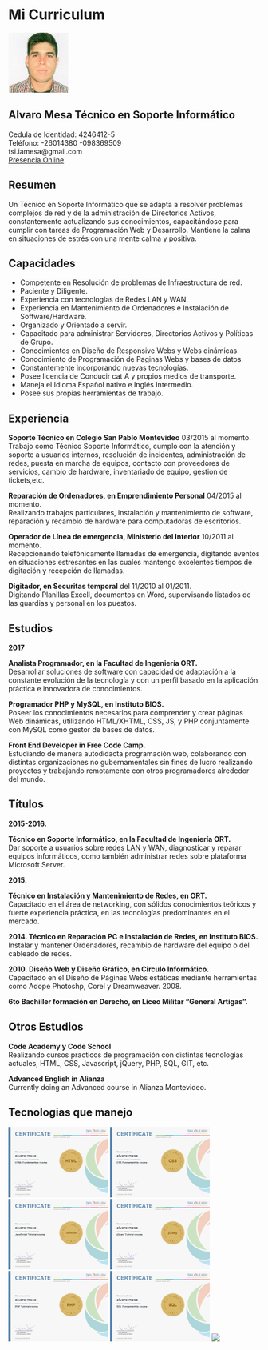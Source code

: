 <h1>  Mi Curriculum </h1>

<img src="perfil.jpg" width="120">

<h2> Alvaro Mesa Técnico en Soporte Informático</h2>
<p>Cedula de Identidad: 4246412-5 <br />
Teléfono: -26014380 -098369509<br />
tsi.iamesa@gmail.com<br />
<a href ="http://alvaromesa.com">Presencia Online</a>



<h2> Resumen </h2>
<p>
Un Técnico en Soporte Informático que se adapta a resolver problemas complejos de red y de la administración de Directorios Activos, constantemente actualizando sus conocimientos, capacitándose para cumplir con tareas de Programación Web y Desarrollo. Mantiene la calma en situaciones de estrés con una mente calma y positiva.
</p>

<h2>Capacidades</h2>
<ul>
<li>Competente en Resolución de problemas de Infraestructura de red.</li>
<li>Paciente y Diligente.</li>
<li>Experiencia con tecnologías de Redes LAN y WAN.</li>
<li>Experiencia en Mantenimiento de Ordenadores e Instalación de Software/Hardware.</li>
<li>Organizado y Orientado a servir.</li>
<li>Capacitado para administrar Servidores, Directorios Activos y Políticas de Grupo.</li>
<li>Conocimientos en Diseño de Responsive Webs y Webs dinámicas.</li>
<li>Conocimiento de Programación de Paginas Webs y bases de datos.</li>
<li>Constantemente incorporando nuevas tecnologías.</li>
<li>Posee licencia de Conducir cat A y propios medios de transporte.</li>
<li>Maneja el Idioma Español nativo e Inglés Intermedio.</li>
<li>Posee sus propias herramientas de trabajo.</li>
</ul>

<h2> Experiencia </h2>

<p><b>Soporte Técnico en Colegio San Pablo Montevideo</b>  03/2015 al momento.<br />
Trabajo como Técnico Soporte Informático, cumplo con la atención y soporte a usuarios internos, resolución de incidentes, administración de redes, puesta en marcha de equipos, contacto con proveedores de servicios, cambio de hardware, inventariado de equipo, gestion de tickets,etc.</p>

<p><b>Reparación de Ordenadores, en Emprendimiento Personal</b> 04/2015 al momento. <br />
Realizando trabajos particulares, instalación y mantenimiento de software, reparación y recambio de hardware para computadoras de escritorios.</p>

<p><b>Operador de Línea de emergencia, Ministerio del Interior</b>  10/2011 al momento.<br />
Recepcionando telefónicamente llamadas de emergencia, digitando eventos en situaciones estresantes en las cuales mantengo excelentes tiempos de digitación y recepción de llamadas.

<p><b>Digitador, en Securitas temporal</b> del 11/2010 al 01/2011.<br />
Digitando Planillas Excell, documentos en Word, supervisando listados de las guardias y personal en los puestos.
</p>

<h2> Estudios</h2>

<p><b>2017

Analista Programador, en la Facultad de Ingeniería ORT.</b><br />
Desarrollar soluciones de software con capacidad de adaptación a la constante evolución de la tecnología y con un perfil basado en la aplicación práctica e innovadora de conocimientos.</p>

<p><b>Programador PHP y MySQL, en Instituto BIOS.</b><br />
Poseer los conocimientos necesarios para comprender y crear páginas Web dinámicas, utilizando HTML/XHTML, CSS, JS, y PHP conjuntamente con MySQL como gestor de bases de datos.</p>


<p><b>Front End Developer in Free Code Camp.</b><br />
Estudiando de manera autodidacta programación web, colaborando con distintas organizaciones no gubernamentales sin fines de lucro realizando proyectos y  trabajando remotamente con otros programadores alrededor del mundo.</p>



<h2> Títulos</h2>


<p><b>2015-2016.

Técnico en Soporte Informático, en la Facultad de Ingeniería ORT.</b><br />
Dar soporte a usuarios sobre redes LAN y WAN, diagnosticar y reparar equipos informáticos, como también administrar redes sobre plataforma Microsoft Server.

<p><b>2015.

Técnico en Instalación y Mantenimiento de Redes, en ORT.</b><br />
Capacitado en el área de networking, con sólidos conocimientos teóricos y fuerte experiencia práctica, en las tecnologías predominantes en el mercado.</p>

<p><b>2014.
Técnico en Reparación PC e Instalación de Redes, en Instituto BIOS.</b><br />
Instalar y mantener Ordenadores, recambio de hardware del equipo o del cableado de redes.</p>

<p><b>2010.
Diseño Web y Diseño Gráfico, en Circulo Informático.</b><br />
Capacitado en el Diseño de Páginas Webs estáticas mediante herramientas como Adope Photoshp, Corel y Dreamweaver.
2008.</p>

<p><b>6to Bachiller formación en Derecho, en Liceo Militar “General Artigas”.</b></p>


<h2>Otros Estudios </h2>

<p><b>Code Academy y Code School</b><br />
Realizando cursos practicos de programación con  distintas tecnologias actuales, HTML, CSS, Javascript, jQuery, PHP, SQL, GIT, etc.</p>

<p><b>Advanced English in Alianza</b><br />
Currently doing an Advanced course in Alianza Montevideo.</p>

<h2>Tecnologias que manejo </h2>

<a href ="https://www.sololearn.com/Certificate/1014-150436/pdf/"><img src="html.jpg" width="200"></a>
<a href ="https://www.sololearn.com/Certificate/1023-150436/pdf/"><img src="css.jpg" width="200"></a>
<a href ="https://www.sololearn.com/Certificate/1024-150436/pdf/"><img src="javascript.jpg" width="200"></a>
<a href ="https://www.sololearn.com/Certificate/1082-150436/pdf/"><img src="jquery.jpg" width="200"></a>
<a href ="https://www.sololearn.com/Certificate/1059-150436/pdf/"><img src="php.jpg" width="200"></a>
<a href ="https://www.sololearn.com/Certificate/1060-150436/pdf/"><img src="sql.jpg" width="200"></a>
<a href ="https://www.codecademy.com/objectJumper25752#completed"><img src="https://production.cdmycdn.com/webpack/03bea805881ba49c793495e655176173.svg" width="200"></a>




